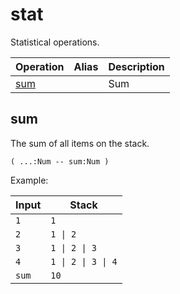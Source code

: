 # stat

Statistical operations.

| Operation               | Alias    | Description
|-------------------------|----------|------------
| [sum](#sum)             |          | Sum

## sum

The sum of all items on the stack.

    ( ...:Num -- sum:Num )

Example:

<!-- test: sum -->

| Input         | Stack
|---------------|-------------|
| `1`           | `1`
| `2`           | `1 \| 2`
| `3`           | `1 \| 2 \| 3`
| `4`           | `1 \| 2 \| 3 \| 4`
| `sum`         | `10`
